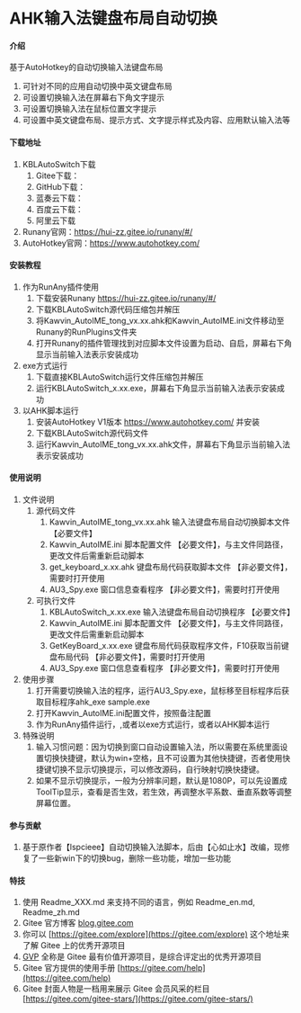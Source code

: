 # AHK输入法键盘布局自动切换

#### 介绍
基于AutoHotkey的自动切换输入法键盘布局
1. 可针对不同的应用自动切换中英文键盘布局
2. 可设置切换输入法在屏幕右下角文字提示
3. 可设置切换输入法在鼠标位置文字提示
4. 可设置中英文键盘布局、提示方式、文字提示样式及内容、应用默认输入法等

#### 下载地址
1. KBLAutoSwitch下载
    1. Gitee下载：
    2. GitHub下载：
    3. 蓝奏云下载：
    4. 百度云下载：
    5. 阿里云下载
2. Runany官网：https://hui-zz.gitee.io/runany/#/
3. AutoHotkey官网：https://www.autohotkey.com/

#### 安装教程
1. 作为RunAny插件使用
    1. 下载安装Runany https://hui-zz.gitee.io/runany/#/ 
    2. 下载KBLAutoSwitch源代码压缩包并解压
    3. 将Kawvin_AutoIME_tong_vx.xx.ahk和Kawvin_AutoIME.ini文件移动至Runany的RunPlugins文件夹
    4. 打开Runany的插件管理找到对应脚本文件设置为启动、自启，屏幕右下角显示当前输入法表示安装成功
2. exe方式运行
    1. 下载直接KBLAutoSwitch运行文件压缩包并解压
    2. 运行KBLAutoSwitch_x.xx.exe，屏幕右下角显示当前输入法表示安装成功
3. 以AHK脚本运行
    1. 安装AutoHotkey V1版本 https://www.autohotkey.com/ 并安装
    2. 下载KBLAutoSwitch源代码文件
    3. 运行Kawvin_AutoIME_tong_vx.xx.ahk文件，屏幕右下角显示当前输入法表示安装成功

#### 使用说明
1. 文件说明
    1. 源代码文件
        1. Kawvin_AutoIME_tong_vx.xx.ahk    输入法键盘布局自动切换脚本文件        【必要文件】
        2. Kawvin_AutoIME.ini               脚本配置文件                        【必要文件】，与主文件同路径，更改文件后需重新启动脚本
        3. get_keyboard_x.xx.ahk            键盘布局代码获取脚本文件             【非必要文件】，需要时打开使用
        4. AU3_Spy.exe                      窗口信息查看程序                    【非必要文件】，需要时打开使用
    2. 可执行文件
        1. KBLAutoSwitch_x.xx.exe           输入法键盘布局自动切换程序            【必要文件】
        2. Kawvin_AutoIME.ini               脚本配置文件                         【必要文件】，与主文件同路径，更改文件后需重新启动脚本
        3. GetKeyBoard_x.xx.exe             键盘布局代码获取程序文件，F10获取当前键盘布局代码    【非必要文件】，需要时打开使用
        4. AU3_Spy.exe                      窗口信息查看程序    【非必要文件】，需要时打开使用
2. 使用步骤
    1. 打开需要切换输入法的程序，运行AU3_Spy.exe，鼠标移至目标程序后获取目标程序ahk_exe sample.exe
    2. 打开Kawvin_AutoIME.ini配置文件，按照备注配置
    3. 作为RunAny插件运行，,或者以exe方式运行，或者以AHK脚本运行
3. 特殊说明
    1. 输入习惯问题：因为切换到窗口自动设置输入法，所以需要在系统里面设置切换快捷键，默认为win+空格，且不可设置为其他快捷键，否者使用快捷键切换不显示切换提示，可以修改源码，自行映射切换快捷键。
    2. 如果不显示切换提示，一般为分辨率问题，默认是1080P，可以先设置成ToolTip显示，查看是否生效，若生效，再调整水平系数、垂直系数等调整屏幕位置。

#### 参与贡献
1. 基于原作者【lspcieee】自动切换输入法脚本，后由【心如止水】改编，现修复了一些新win下的切换bug，删除一些功能，增加一些功能

#### 特技
1.  使用 Readme\_XXX.md 来支持不同的语言，例如 Readme\_en.md, Readme\_zh.md
2.  Gitee 官方博客 [blog.gitee.com](https://blog.gitee.com)
3.  你可以 [https://gitee.com/explore](https://gitee.com/explore) 这个地址来了解 Gitee 上的优秀开源项目
4.  [GVP](https://gitee.com/gvp) 全称是 Gitee 最有价值开源项目，是综合评定出的优秀开源项目
5.  Gitee 官方提供的使用手册 [https://gitee.com/help](https://gitee.com/help)
6.  Gitee 封面人物是一档用来展示 Gitee 会员风采的栏目 [https://gitee.com/gitee-stars/](https://gitee.com/gitee-stars/)
